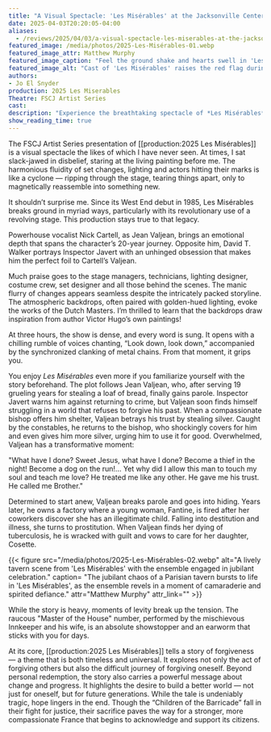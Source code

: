 ```yaml
---
title: "A Visual Spectacle: 'Les Misérables' at the Jacksonville Center for the Performing Arts"
date: 2025-04-03T20:20:05-04:00
aliases:
  - /reviews/2025/04/03/a-visual-spectacle-les-miserables-at-the-jacksonville-center-for-the-performing-arts/
featured_image: /media/photos/2025-Les-Misérables-01.webp
featured_image_attr: Matthew Murphy
featured_image_caption: "Feel the ground shake and hearts swell in 'Les Misérables' as the cast, united under the red flag, ignites a rousing call to arms. A visual and emotional feast for the senses."
featured_image_alt: "Cast of 'Les Misérables' raises the red flag during a rousing performance, highlighting a pivotal moment of unity and defiance."
authors: 
- Jo El Snyder
production: 2025 Les Miserables
Theatre: FSCJ Artist Series
cast: 
description: "Experience the breathtaking spectacle of *Les Misérables* at the Jacksonville Center for the Performing Arts. A timeless tale of redemption, love and revolution brought to life with stunning visuals and powerful performances."
show_reading_time: true
---
```

The FSCJ Artist Series presentation of [[production:2025 Les Misérables]] is a visual spectacle the likes of which I have never seen. At times, I sat slack-jawed in disbelief, staring at the living painting before me. The harmonious fluidity of set changes, lighting and actors hitting their marks is like a cyclone — ripping through the stage, tearing things apart, only to magnetically reassemble into something new.<!--more-->

It shouldn’t surprise me. Since its West End debut in 1985, Les Misérables breaks ground in myriad ways, particularly with its revolutionary use of a revolving stage. This production stays true to that legacy.

Powerhouse vocalist Nick Cartell, as Jean Valjean, brings an emotional depth that spans the character’s 20-year journey. Opposite him, David T. Walker portrays Inspector Javert with an unhinged obsession that makes him the perfect foil to Cartell’s Valjean.

Much praise goes to the stage managers, technicians, lighting designer, costume crew, set designer and all those behind the scenes. The manic flurry of changes appears seamless despite the intricately packed storyline. The atmospheric backdrops, often paired with golden-hued lighting, evoke the works of the Dutch Masters. I’m thrilled to learn that the backdrops draw inspiration from author Victor Hugo’s own paintings!

At three hours, the show is dense, and every word is sung. It opens with a chilling rumble of voices chanting, “Look down, look down,” accompanied by the synchronized clanking of metal chains. From that moment, it grips you.

You enjoy *Les Misérables* even more if you familiarize yourself with the story beforehand. The plot follows Jean Valjean, who, after serving 19 grueling years for stealing a loaf of bread, finally gains parole. Inspector Javert warns him against returning to crime, but Valjean soon finds himself struggling in a world that refuses to forgive his past. When a compassionate bishop offers him shelter, Valjean betrays his trust by stealing silver. Caught by the constables, he returns to the bishop, who shockingly covers for him and even gives him more silver, urging him to use it for good. Overwhelmed, Valjean has a transformative moment:

"What have I done? Sweet Jesus, what have I done? Become a thief in the night! Become a dog on the run!... Yet why did I allow this man to touch my soul and teach me love? He treated me like any other. He gave me his trust. He called me Brother."

Determined to start anew, Valjean breaks parole and goes into hiding. Years later, he owns a factory where a young woman, Fantine, is fired after her coworkers discover she has an illegitimate child. Falling into destitution and illness, she turns to prostitution. When Valjean finds her dying of tuberculosis, he is wracked with guilt and vows to care for her daughter, Cosette.

{{< figure src="/media/photos/2025-Les-Misérables-02.webp" alt="A lively tavern scene from 'Les Misérables' with the ensemble engaged in jubilant celebration." caption= "The jubilant chaos of a Parisian tavern bursts to life in 'Les Misérables', as the ensemble revels in a moment of camaraderie and spirited defiance." attr="Matthew Murphy" attr_link="" >}}

While the story is heavy, moments of levity break up the tension. The raucous "Master of the House" number, performed by the mischievous Innkeeper and his wife, is an absolute showstopper and an earworm that sticks with you for days.

At its core, [[production:2025 Les Misérables]] tells a story of forgiveness — a theme that is both timeless and universal. It explores not only the act of forgiving others but also the difficult journey of forgiving oneself. Beyond personal redemption, the story also carries a powerful message about change and progress. It highlights the desire to build a better world — not just for oneself, but for future generations. While the tale is undeniably tragic, hope lingers in the end. Though the “Children of the Barricade” fall in their fight for justice, their sacrifice paves the way for a stronger, more compassionate France that begins to acknowledge and support its citizens.